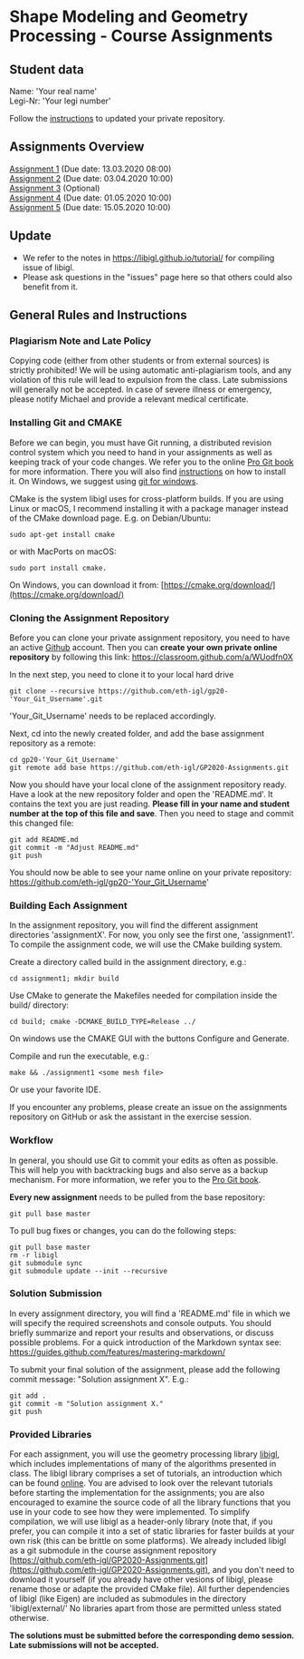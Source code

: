 # Shape Modeling and Geometry Processing - Course Assignments

## Student data

Name: 'Your real name'  
Legi-Nr: 'Your legi number'

Follow the [instructions](#workflow) to updated your private repository.

## Assignments Overview

[Assignment 1](assignment1) (Due date: 13.03.2020 08:00)  
[Assignment 2](assignment2) (Due date: 03.04.2020 10:00)  
[Assignment 3](assignment3) (Optional)  
[Assignment 4](assignment4) (Due date: 01.05.2020 10:00)  
[Assignment 5](assignment5) (Due date: 15.05.2020 10:00) 

## Update
- We refer to the notes in https://libigl.github.io/tutorial/ for compiling issue of libigl. 
- Please ask questions in the "issues" page here so that others could also benefit from it.

## General Rules and Instructions

### Plagiarism Note and Late Policy
Copying code (either from other students or from external sources) is strictly prohibited! We will be using automatic anti-plagiarism tools, and any violation of this rule will lead to expulsion from the class. Late submissions will generally not be accepted. In case of severe illness or emergency, please notify Michael and provide a relevant medical certificate.



### Installing Git and CMAKE
Before we can begin, you must have Git running, a distributed revision control system which you need to hand in your assignments as well as keeping track of your code changes. We refer you to the online [Pro Git book](https://git-scm.com/book/en/v2) for more information. There you will also find [instructions](https://git-scm.com/book/en/v2/Getting-Started-Installing-Git]) on how to install it. On Windows, we suggest using [git for windows](https://git-for-windows.github.io/).

CMake is the system libigl uses for cross-platform builds. If you are using Linux or macOS, I recommend installing it with a package manager instead of the CMake download page. E.g. on Debian/Ubuntu:
```
sudo apt-get install cmake
```
or with MacPorts on macOS:
```
sudo port install cmake.
```
On Windows, you can download it from:
[https://cmake.org/download/](https://cmake.org/download/)

### Cloning the Assignment Repository
Before you can clone your private assignment repository, you need to have an active [Github](https://github.com/) account. Then you can **create your own private online repository** by following this link: https://classroom.github.com/a/WUodfn0X

In the next step, you need to clone it to your local hard drive
```
git clone --recursive https://github.com/eth-igl/gp20-'Your_Git_Username'.git
```
'Your_Git_Username' needs to be replaced accordingly. 

Next, cd into the newly created folder, and add the base assignment repository as a remote:
```
cd gp20-'Your_Git_Username'
git remote add base https://github.com/eth-igl/GP2020-Assignments.git
```
Now you should have your local clone of the assignment repository ready. Have a look at the new repository folder and open the 'README.md'. It contains the text you are just reading. **Please fill in your name and student number at the top of this file and save**. Then you need to stage and commit this changed file:
```
git add README.md
git commit -m "Adjust README.md"
git push
```
You should now be able to see your name online on your private repository: https://github.com/eth-igl/gp20-'Your_Git_Username'

### Building Each Assignment
In the assignment repository, you will find the different assignment directories 'assignmentX'. For now, you only see the first one, 'assignment1'. To compile the assignment code, we will use the CMake building system.

Create a directory called build in the assignment directory, e.g.:
```
cd assignment1; mkdir build
```
Use CMake to generate the Makefiles needed for compilation inside the build/ directory:
```
cd build; cmake -DCMAKE_BUILD_TYPE=Release ../
```
On windows use the CMAKE GUI with the buttons Configure and Generate.

Compile and run the executable, e.g.:
```
make && ./assignment1 <some mesh file>
```
Or use your favorite IDE.

If you encounter any problems, please create an issue on the assignments repository on GitHub or ask the assistant in the exercise session.

### Workflow
In general, you should use Git to commit your edits as often as possible. This will help you with backtracking bugs and also serve as a backup mechanism. For more information, we refer you to the [Pro Git book](https://git-scm.com/book/en/v2/Git-Basics-Recording-Changes-to-the-Repository).

**Every new assignment** needs to be pulled from the base repository:
```
git pull base master
```

To pull bug fixes or changes, you can do the following steps:
```
git pull base master
rm -r libigl
git submodule sync
git submodule update --init --recursive
```

### Solution Submission
In every assignment directory, you will find a 'README.md' file in which we will specify the required screenshots and console outputs. You should briefly summarize and report your results and observations, or discuss possible problems. For a quick introduction of the Markdown syntax see: https://guides.github.com/features/mastering-markdown/

To submit your final solution of the assignment, please add the following commit message: "Solution assignment X". E.g.:
```
git add .
git commit -m "Solution assignment X."
git push
```

### Provided Libraries
For each assignment, you will use the geometry processing library [libigl](https://github.com/libigl/libigl), which includes implementations of many of the algorithms presented in class. The libigl library comprises a set of tutorials, an introduction which can be found [online](https://libigl.github.io/tutorial/). You are advised to look over the relevant tutorials before starting the implementation for the assignments; you are also encouraged to examine the source code of all the library functions that you use in your code to see how they were implemented. To simplify compilation, we will use libigl as a header-only library (note that, if you prefer, you can compile it into a set of static libraries for faster builds at your own risk (this can be brittle on some platforms). We already included libigl as a git submodule in the course assignment repository [https://github.com/eth-igl/GP2020-Assignments.git](https://github.com/eth-igl/GP2020-Assignments.git), and you don't need to download it yourself (if you already have other vesions of libigl, please rename those or adapte the provided CMake file). All further dependencies of libigl (like Eigen) are included as submodules in the directory 'libigl/external/' No libraries apart from those are permitted unless stated otherwise.

**The solutions must be submitted before the corresponding demo session. Late submissions will not be accepted.**
